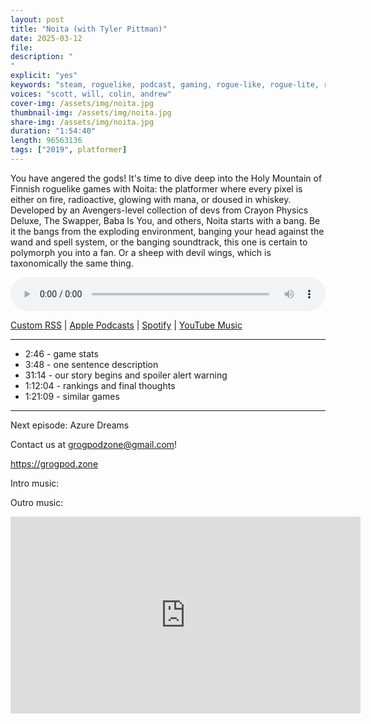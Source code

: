 ```yaml
---
layout: post
title: "Noita (with Tyler Pittman)"
date: 2025-03-12
file: 
description: "
"
explicit: "yes" 
keywords: "steam, roguelike, podcast, gaming, rogue-like, rogue-lite, roguelite"
voices: "scott, will, colin, andrew"
cover-img: /assets/img/noita.jpg
thumbnail-img: /assets/img/noita.jpg
share-img: /assets/img/noita.jpg
duration: "1:54:40"
length: 96563136 
tags: ["2019", platformer]
---
```


You have angered the gods! It's time to dive deep into the Holy Mountain of Finnish roguelike games with Noita: the platformer where every pixel is either on fire, radioactive, glowing with mana, or doused in whiskey. Developed by an Avengers-level collection of devs from Crayon Physics Deluxe, The Swapper, Baba Is You, and others, Noita starts with a bang. Be it the bangs from the exploding environment, banging your head against the wand and spell system, or the banging soundtrack, this one is certain to polymorph you into a fan. Or a sheep with devil wings, which is taxonomically the same thing.

<div class="container">
  <audio controls style="width: 100%;">
    <source src="xxxxxxxxxxxxxxx" type="audio/mpeg">
  </audio>
</div>

[Custom RSS](https://grogpod.zone/feed.xml) | [Apple Podcasts](https://podcasts.apple.com/us/podcast/grogpod/id1650474911) | [Spotify](https://open.spotify.com/show/655SEhPUWIC77oO3hILe0b) | [YouTube Music](https://music.youtube.com/playlist?list=PL-ShOmyMvd4jYFChE6tgj0JYG8RKK4xe0) 

---
* 2:46 - game stats
* 3:48 - one sentence description
* 31:14 - our story begins and spoiler alert warning
* 1:12:04 - rankings and final thoughts
* 1:21:09 - similar games

---

Next episode: Azure Dreams

Contact us at grogpodzone@gmail.com!

https://grogpod.zone

Intro music: 

Outro music: 

<div class="embed-responsive embed-responsive-16by9">
<iframe width="560" height="315" src="https://www.youtube.com/embed/xxxxxxxxxxxxxx" title="YouTube video player" frameborder="0" allow="accelerometer; autoplay; clipboard-write; encrypted-media; gyroscope; picture-in-picture" allowfullscreen></iframe>
</div>
